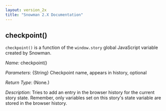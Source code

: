 ```yaml
---
layout: version_2x
title: "Snowman 2.X Documentation"
---
```


## checkpoint()

`checkpoint()` is a function of the `window.story` global JavaScript variable created by Snowman.

*Name:* checkpoint()

*Parameters*: {String} Checkpoint name, appears in history, optional

*Return Type*: (None.)

*Description*: Tries to add an entry in the browser history for the current story state. Remember, only variables set on this story's state variable are stored in the browser history.
